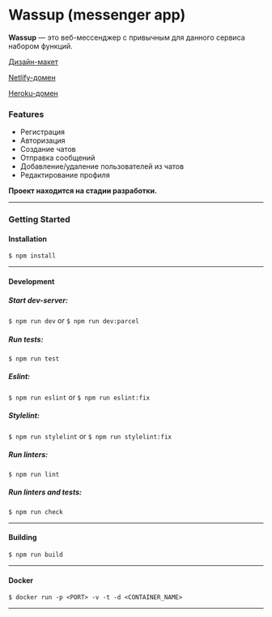 # Wassup (messenger app)

**Wassup** — это веб-мессенджер с привычным для данного сервиса набором функций.

[Дизайн-макет](https://www.figma.com/file/CMuaKeTrpFbWYlssKF3IFE/Wassup?node-id=0%3A1 "Дизайн-макет")

[Netlify-домен](https://elaborate-medovik-c1bd79.netlify.app/ "Netlify-домен")

[Heroku-домен](https://wassup-messenger-app.herokuapp.com/ "Heroku-домен")

### Features

- Регистрация
- Авторизация
- Создание чатов
- Отправка сообщений
- Добавление/удаление пользователей из чатов
- Редактирование профиля

**Проект находится на стадии разработки.**

------------

### Getting Started

#### Installation

`$ npm install`

------------


#### Development

##### Start dev-server:

`$ npm run dev` or `$ npm run dev:parcel`

##### Run tests:

`$ npm run test`

##### Eslint:

`$ npm run eslint` or `$ npm run eslint:fix`

##### Stylelint:

`$ npm run stylelint` or `$ npm run stylelint:fix`

##### Run linters:

`$ npm run lint`

##### Run linters and tests:

`$ npm run check`

------------


#### Building

`$ npm run build`

------------

#### Docker

`$ docker run -p <PORT> -v -t -d <CONTAINER_NAME>`

------------
